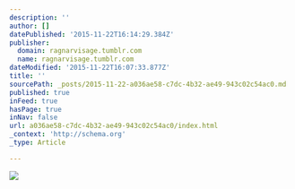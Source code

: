 ```yaml
---
description: ''
author: []
datePublished: '2015-11-22T16:14:29.384Z'
publisher:
  domain: ragnarvisage.tumblr.com
  name: ragnarvisage.tumblr.com
dateModified: '2015-11-22T16:07:33.877Z'
title: ''
sourcePath: _posts/2015-11-22-a036ae58-c7dc-4b32-ae49-943c02c54ac0.md
published: true
inFeed: true
hasPage: true
inNav: false
url: a036ae58-c7dc-4b32-ae49-943c02c54ac0/index.html
_context: 'http://schema.org'
_type: Article

---
```

![](http://36.media.tumblr.com/4bde7c50aff17a5bea7dfe2ffb17aab7/tumblr_ny6lj2Of3r1rjeifoo1_500.jpg)